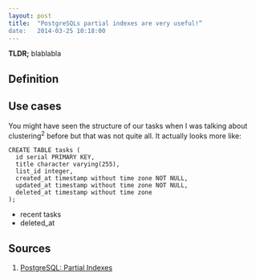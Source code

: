 ```yaml
---
layout: post
title:  "PostgreSQLs partial indexes are very useful!“
date:   2014-03-25 10:18:00
---
```


__TLDR;__ blablabla

## Definition

## Use cases

You might have seen the structure of our tasks when I was talking about clustering<sup>2</sup> before but that was not quite all. It actually looks more like:

```
CREATE TABLE tasks (
  id serial PRIMARY KEY, 
  title character varying(255), 
  list_id integer,
  created_at timestamp without time zone NOT NULL,
  updated_at timestamp without time zone NOT NULL,
  deleted_at timestamp without time zone
);
```

* recent tasks
* deleted_at

## Sources
1. [PostgreSQL: Partial Indexes](http://www.postgresql.org/docs/current/static/indexes-partial.html)